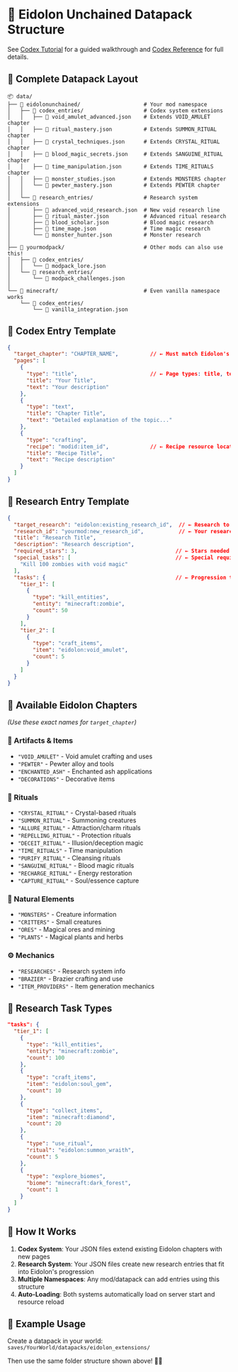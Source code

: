 # 📁 Eidolon Unchained Datapack Structure

See [Codex Tutorial](codex_tutorial.md) for a guided walkthrough and [Codex Reference](codex_reference.md) for full details.

## 🎯 **Complete Datapack Layout**

```
📦 data/
├── 📁 eidolonunchained/                    # Your mod namespace
│   ├── 📁 codex_entries/                   # Codex system extensions
│   │   ├── 📄 void_amulet_advanced.json    # Extends VOID_AMULET chapter
│   │   ├── 📄 ritual_mastery.json          # Extends SUMMON_RITUAL chapter
│   │   ├── 📄 crystal_techniques.json      # Extends CRYSTAL_RITUAL chapter
│   │   ├── 📄 blood_magic_secrets.json     # Extends SANGUINE_RITUAL chapter
│   │   ├── 📄 time_manipulation.json       # Extends TIME_RITUALS chapter
│   │   ├── 📄 monster_studies.json         # Extends MONSTERS chapter
│   │   └── 📄 pewter_mastery.json          # Extends PEWTER chapter
│   │
│   └── 📁 research_entries/                # Research system extensions
│       ├── 📄 advanced_void_research.json  # New void research line
│       ├── 📄 ritual_master.json           # Advanced ritual research
│       ├── 📄 blood_scholar.json           # Blood magic research
│       ├── 📄 time_mage.json               # Time magic research
│       └── 📄 monster_hunter.json          # Monster research
│
├── 📁 yourmodpack/                         # Other mods can also use this!
│   ├── 📁 codex_entries/
│   │   └── 📄 modpack_lore.json
│   └── 📁 research_entries/
│       └── 📄 modpack_challenges.json
│
└── 📁 minecraft/                           # Even vanilla namespace works
    └── 📁 codex_entries/
        └── 📄 vanilla_integration.json
```

## 📖 **Codex Entry Template**

```json
{
  "target_chapter": "CHAPTER_NAME",          // ← Must match Eidolon's field name
  "pages": [
    {
      "type": "title",                       // ← Page types: title, text, crafting
      "title": "Your Title",
      "text": "Your description"
    },
    {
      "type": "text", 
      "title": "Chapter Title",
      "text": "Detailed explanation of the topic..."
    },
    {
      "type": "crafting",
      "recipe": "modid:item_id",             // ← Recipe resource location
      "title": "Recipe Title", 
      "text": "Recipe description"
    }
  ]
}
```

## 🔬 **Research Entry Template**

```json
{
  "target_research": "eidolon:existing_research_id",  // ← Research to extend
  "research_id": "yourmod:new_research_id",           // ← Your research ID
  "title": "Research Title",
  "description": "Research description",
  "required_stars": 3,                               // ← Stars needed to unlock
  "special_tasks": [                                 // ← Special requirements
    "Kill 100 zombies with void magic"
  ],
  "tasks": {                                         // ← Progression tasks
    "tier_1": [
      {
        "type": "kill_entities",
        "entity": "minecraft:zombie", 
        "count": 50
      }
    ],
    "tier_2": [
      {
        "type": "craft_items",
        "item": "eidolon:void_amulet",
        "count": 5
      }
    ]
  }
}
```

## 🎯 **Available Eidolon Chapters** 
*(Use these exact names for `target_chapter`)*

### **🏺 Artifacts & Items**
- `"VOID_AMULET"`        - Void amulet crafting and uses
- `"PEWTER"`             - Pewter alloy and tools
- `"ENCHANTED_ASH"`      - Enchanted ash applications
- `"DECORATIONS"`        - Decorative items

### **🔮 Rituals** 
- `"CRYSTAL_RITUAL"`     - Crystal-based rituals
- `"SUMMON_RITUAL"`      - Summoning creatures
- `"ALLURE_RITUAL"`      - Attraction/charm rituals
- `"REPELLING_RITUAL"`   - Protection rituals
- `"DECEIT_RITUAL"`      - Illusion/deception magic
- `"TIME_RITUALS"`       - Time manipulation
- `"PURIFY_RITUAL"`      - Cleansing rituals
- `"SANGUINE_RITUAL"`    - Blood magic rituals
- `"RECHARGE_RITUAL"`    - Energy restoration
- `"CAPTURE_RITUAL"`     - Soul/essence capture

### **🌿 Natural Elements**
- `"MONSTERS"`           - Creature information
- `"CRITTERS"`           - Small creatures
- `"ORES"`               - Magical ores and mining
- `"PLANTS"`             - Magical plants and herbs

### **⚙️ Mechanics**
- `"RESEARCHES"`         - Research system info
- `"BRAZIER"`            - Brazier crafting and use
- `"ITEM_PROVIDERS"`     - Item generation mechanics

## 🌟 **Research Task Types**

```json
"tasks": {
  "tier_1": [
    {
      "type": "kill_entities",
      "entity": "minecraft:zombie",
      "count": 100
    },
    {
      "type": "craft_items", 
      "item": "eidolon:soul_gem",
      "count": 10
    },
    {
      "type": "collect_items",
      "item": "minecraft:diamond", 
      "count": 20
    },
    {
      "type": "use_ritual",
      "ritual": "eidolon:summon_wraith",
      "count": 5
    },
    {
      "type": "explore_biomes",
      "biome": "minecraft:dark_forest",
      "count": 1
    }
  ]
}
```

## 🔄 **How It Works**

1. **Codex System**: Your JSON files extend existing Eidolon chapters with new pages
2. **Research System**: Your JSON files create new research entries that fit into Eidolon's progression
3. **Multiple Namespaces**: Any mod/datapack can add entries using this structure
4. **Auto-Loading**: Both systems automatically load on server start and resource reload

## 🚀 **Example Usage**

Create a datapack in your world: `saves/YourWorld/datapacks/eidolon_extensions/`

Then use the same folder structure shown above! 📁✨
